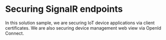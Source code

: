 # Securing SignalR endpoints

In this solution sample, we are securing IoT device applications via client certificates. We are also securing device management web view via OpenId Connect.